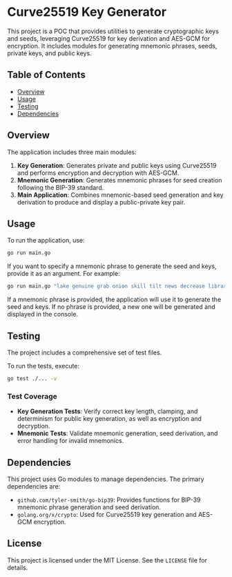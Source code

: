 # Curve25519 Key Generator

This project is a POC that provides utilities to generate cryptographic keys and seeds, leveraging Curve25519 for key derivation and AES-GCM for encryption. It includes modules for generating mnemonic phrases, seeds, private keys, and public keys.

## Table of Contents

- [Overview](#overview)
- [Usage](#usage)
- [Testing](#testing)
- [Dependencies](#dependencies)

## Overview

The application includes three main modules:

1. **Key Generation**: Generates private and public keys using Curve25519 and performs encryption and decryption with AES-GCM.
2. **Mnemonic Generation**: Generates mnemonic phrases for seed creation following the BIP-39 standard.
3. **Main Application**: Combines mnemonic-based seed generation and key derivation to produce and display a public-private key pair.

## Usage

To run the application, use:

```bash
go run main.go
```

If you want to specify a mnemonic phrase to generate the seed and keys, provide it as an argument. For example:

```bash
go run main.go "lake genuine grab onion skill tilt news decrease library finish update vehicle"
```

If a mnemonic phrase is provided, the application will use it to generate the seed and keys. If no phrase is provided, a new one will be generated and displayed in the console.

## Testing

The project includes a comprehensive set of test files.

To run the tests, execute:

```bash
go test ./... -v
```

### Test Coverage

- **Key Generation Tests**: Verify correct key length, clamping, and determinism for public key generation, as well as encryption and decryption.
- **Mnemonic Tests**: Validate mnemonic generation, seed derivation, and error handling for invalid mnemonics.

## Dependencies

This project uses Go modules to manage dependencies. The primary dependencies are:

- `github.com/tyler-smith/go-bip39`: Provides functions for BIP-39 mnemonic phrase generation and seed derivation.
- `golang.org/x/crypto`: Used for Curve25519 key generation and AES-GCM encryption.

## License

This project is licensed under the MIT License. See the `LICENSE` file for details.